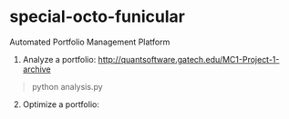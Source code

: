 # special-octo-funicular
Automated Portfolio Management Platform

1. Analyze a portfolio: http://quantsoftware.gatech.edu/MC1-Project-1-archive
  > python analysis.py
2. Optimize a portfolio:
